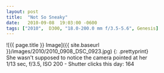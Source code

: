 ```yaml
---
layout: post
title:  "Not So Sneaky"
date:   2010-09-08  19:03:00 -0600
tags: ["2010",  D300, "18.0-200.0 mm f/3.5-5.6", Genesis]
---
```

![{{ page.title }} Image]({{ site.baseurl }}/images/2010/2010_0908_DSC_0923.jpg)
{: .prettyprint}  
She wasn't supposed to notice the camera pointed at her  
1/13 sec, f/3.5, ISO 200 - Shutter clicks this day: 164